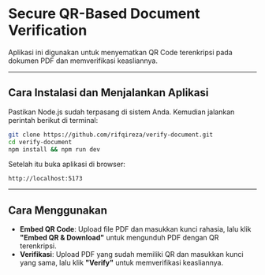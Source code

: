 # Secure QR-Based Document Verification

Aplikasi ini digunakan untuk menyematkan QR Code terenkripsi pada dokumen PDF dan memverifikasi keasliannya.

---

## Cara Instalasi dan Menjalankan Aplikasi

Pastikan Node.js sudah terpasang di sistem Anda. Kemudian jalankan perintah berikut di terminal:

```bash
git clone https://github.com/rifqireza/verify-document.git
cd verify-document
npm install && npm run dev
```

Setelah itu buka aplikasi di browser:
```
http://localhost:5173
```

---

## Cara Menggunakan

- **Embed QR Code**: Upload file PDF dan masukkan kunci rahasia, lalu klik **"Embed QR & Download"** untuk mengunduh PDF dengan QR terenkripsi.
- **Verifikasi**: Upload PDF yang sudah memiliki QR dan masukkan kunci yang sama, lalu klik **"Verify"** untuk memverifikasi keasliannya.
